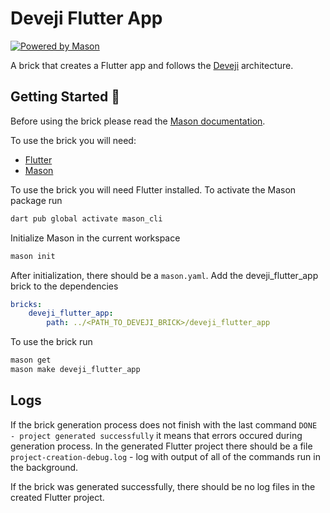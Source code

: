 # Deveji Flutter App

[![Powered by Mason][mason_badge]][mason_link]

A brick that creates a Flutter app and follows the [Deveji][deveji_link] architecture.

## Getting Started 🚀

Before using the brick please read the [Mason documentation][mason_docs].

To use the brick you will need:
- [Flutter][flutter_docs]
- [Mason][mason_docs]

To use the brick you will need Flutter installed. To activate the Mason package run
```bash
dart pub global activate mason_cli
```

Initialize Mason in the current workspace
```bash
mason init
```

After initialization, there should be a `mason.yaml`. Add the deveji_flutter_app brick to 
the dependencies
```yaml
bricks:
    deveji_flutter_app:
        path: ../<PATH_TO_DEVEJI_BRICK>/deveji_flutter_app
```

To use the brick run
```bash
mason get
mason make deveji_flutter_app
```

## Logs

If the brick generation process does not finish with the last command `DONE - project generated successfully` it means that errors occured during generation process. In the generated Flutter project there should be a file `project-creation-debug.log` - log with output of all of the commands run in the background.

If the brick was generated successfully, there should be no log files in the created Flutter project.

<!-- References -->

[mason_badge]: https://img.shields.io/endpoint?url=https%3A%2F%2Ftinyurl.com%2Fmason-badge
[mason_link]: https://github.com/felangel/mason
[mason_docs]: https://docs.brickhub.dev/
[deveji_link]: https://www.deveji.com
[flutter_docs]: https://docs.flutter.dev/get-started/install
